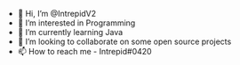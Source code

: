 - 👋 Hi, I’m @IntrepidV2
- 👀 I’m interested in Programming
- 🌱 I’m currently learning Java
- 💞️ I’m looking to collaborate on some open source projects
- 📫 How to reach me - Intrepid#0420

<!---
IntrepidV2/IntrepidV2 is a ✨ special ✨ repository because its `README.md` (this file) appears on your GitHub profile.
You can click the Preview link to take a look at your changes.
--->
